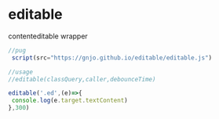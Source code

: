 # editable
contenteditable wrapper
```js
//pug
 script(src="https://gnjo.github.io/editable/editable.js")
```
```js
//usage
//editable(classQuery,caller,debounceTime)

editable('.ed',(e)=>{
 console.log(e.target.textContent)
},300)
```
